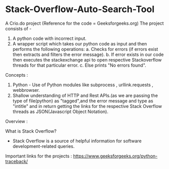 # Stack-Overflow-Auto-Search-Tool
A Crio.do project (Reference for the code = Geeksforgeeks.org)
The project consists of -
 1. A python code with incorrect input.
 2. A wrapper script which takes our python code as input and then performs the following operations:
    a. Checks for errors (if errors exist then extracts and filters the error message).
    b. If error exists in our code then executes the stackexchange api to open respective Stackoverflow threads for that particular error.
    c. Else prints "No errors found".
 
 Concepts :
  1. Python - Use of Python modules like subprocess , urllink.requests , webbrowser.
  2. Shallow understanding of HTTP and Rest APIs.(as we are passing the type of file(python) as "tagged",and the error message and type as "intitle" and in return getting the     links for the respective Stack Overflow threads as JSON(Javascript Object Notation).
  
 Overview :
 
 What is Stack Overflow?
 - Stack Overflow is a source of helpful information for software development-related queries.
 
 Important links for the projects :
 https://www.geeksforgeeks.org/python-traceback/ 
 
